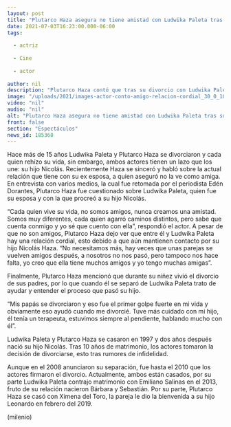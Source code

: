 ```yaml
---
layout: post
title: "Plutarco Haza asegura no tiene amistad con Ludwika Paleta tras su divorcio"
date: 2021-07-03T16:23:00.000-06:00
tags:
  
  - actriz
  
  - Cine
  
  - actor
  
author: nil
description: "Plutarco Haza contó que tras su divorcio con Ludwika Paleta no tiene una amistad con la actriz y solamente hablan para asuntos relacionados con su hijo. "
image: "/uploads/2021/images-actor-conto-amigo-relacion-cordial_30_0_1045_650.jpg"
video: "nil"
audio: "nil"
alt: "Plutarco Haza asegura no tiene amistad con Ludwika Paleta tras su divorcio"
front: false
section: "Espectáculos"
news_id: 185368
---
```


Hace más de 15 años Ludwika Paleta y Plutarco Haza se divorciaron y cada quien rehízo su vida, sin embargo, ambos actores tienen un lazo que los une: su hijo Nicolás. Recientemente Haza se sinceró y habló sobre la actual relación que tiene con su ex esposa, a quien aseguró no la ve como amiga. 
En entrevista con varios medios, la cual fue retomada por el periodista Edén Dorantes, Plutarco Haza fue cuestionado sobre Ludwika Paleta, quien fue su esposa y con la que procreó a su hijo Nicolás. 

“Cada quien vive su vida, no somos amigos, nunca creamos una amistad. Somos muy diferentes, cada quien agarró caminos distintos, pero sabe que cuenta conmigo y yo sé que cuento con ella”, respondió el actor. 
A pesar de que no son amigos, Plutarco Haza dejo ver que entre él y Ludwika Paleta hay una relación cordial, esto debido a que aún mantienen contacto por su hijo Nicolás Haza. 
“No necesitamos más, hay veces que unas parejas se vuelven amigos después, a nosotros no nos pasó, pero tampoco nos hace falta, yo creo que ella tiene muchos amigos y yo tengo muchas amigas”. 

Finalmente, Plutarco Haza mencionó que durante su niñez vivió el divorcio de sus padres, por lo que cuando él se separó de Ludwika Paleta trato de ayudar y entender el proceso que pasó su hijo.

“Mis papás se divorciaron y eso fue el primer golpe fuerte en mi vida y obviamente eso ayudó cuando me divorcié. Tuve más cuidado con mi hijo, él tenía un terapeuta, estuvimos siempre al pendiente, hablando mucho con él”. 

Ludwika Paleta y Plutarco Haza se casaron en 1997 y dos años después nació su hijo Nicolás. Tras 10 años de matrimonio, los actores tomaron la decisión de divorciarse, esto tras rumores de infidelidad. 

Aunque en el 2008 anunciaron su separación, fue hasta el 2010 que los actores firmaron el divorcio. Actualmente, ambos están casados, por su parte Ludwika Paleta contrajo matrimonio con Emiliano Salinas en el 2013, fruto de su relación nacieron Bárbara y Sebastián. 
Por su parte, Plutarco Haza se casó con Ximena del Toro, la pareja le dio la bienvenida a su hijo Leonardo en febrero del 2019. 

(milenio)